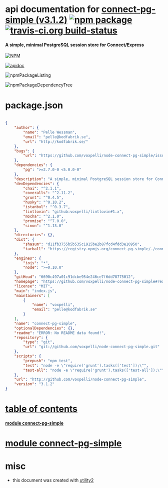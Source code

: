 # api documentation for  [connect-pg-simple (v3.1.2)](https://github.com/voxpelli/node-connect-pg-simple#readme)  [![npm package](https://img.shields.io/npm/v/npmdoc-connect-pg-simple.svg?style=flat-square)](https://www.npmjs.org/package/npmdoc-connect-pg-simple) [![travis-ci.org build-status](https://api.travis-ci.org/npmdoc/node-npmdoc-connect-pg-simple.svg)](https://travis-ci.org/npmdoc/node-npmdoc-connect-pg-simple)
#### A simple, minimal PostgreSQL session store for Connect/Express

[![NPM](https://nodei.co/npm/connect-pg-simple.png?downloads=true)](https://www.npmjs.com/package/connect-pg-simple)

[![apidoc](https://npmdoc.github.io/node-npmdoc-connect-pg-simple/build/screenCapture.buildNpmdoc.browser.%252Fhome%252Ftravis%252Fbuild%252Fnpmdoc%252Fnode-npmdoc-connect-pg-simple%252Ftmp%252Fbuild%252Fapidoc.html.png)](https://npmdoc.github.io/node-npmdoc-connect-pg-simple/build/apidoc.html)

![npmPackageListing](https://npmdoc.github.io/node-npmdoc-connect-pg-simple/build/screenCapture.npmPackageListing.svg)

![npmPackageDependencyTree](https://npmdoc.github.io/node-npmdoc-connect-pg-simple/build/screenCapture.npmPackageDependencyTree.svg)



# package.json

```json

{
    "author": {
        "name": "Pelle Wessman",
        "email": "pelle@kodfabrik.se",
        "url": "http://kodfabrik.se/"
    },
    "bugs": {
        "url": "https://github.com/voxpelli/node-connect-pg-simple/issues"
    },
    "dependencies": {
        "pg": ">=2.7.0-0 <5.0.0-0"
    },
    "description": "A simple, minimal PostgreSQL session store for Connect/Express",
    "devDependencies": {
        "chai": "^2.1.1",
        "coveralls": "^2.11.2",
        "grunt": "^0.4.5",
        "husky": "^0.10.2",
        "istanbul": "^0.3.7",
        "lintlovin": "github:voxpelli/lintlovin#1.x",
        "mocha": "^2.1.0",
        "promise": "^7.0.0",
        "sinon": "^1.13.0"
    },
    "directories": {},
    "dist": {
        "shasum": "d11fb3755b5b535c1915be2b87fcd4fdd3e10950",
        "tarball": "https://registry.npmjs.org/connect-pg-simple/-/connect-pg-simple-3.1.2.tgz"
    },
    "engines": {
        "iojs": "*",
        "node": ">=0.10.0"
    },
    "gitHead": "6690c497a01c91dcbe954e246ce7f6dd78775012",
    "homepage": "https://github.com/voxpelli/node-connect-pg-simple#readme",
    "license": "MIT",
    "main": "index.js",
    "maintainers": [
        {
            "name": "voxpelli",
            "email": "pelle@kodfabrik.se"
        }
    ],
    "name": "connect-pg-simple",
    "optionalDependencies": {},
    "readme": "ERROR: No README data found!",
    "repository": {
        "type": "git",
        "url": "git://github.com/voxpelli/node-connect-pg-simple.git"
    },
    "scripts": {
        "prepush": "npm test",
        "test": "node -e \"require('grunt').tasks(['test']);\"",
        "test-all": "node -e \"require('grunt').tasks(['test-all']);\""
    },
    "url": "http://github.com/voxpelli/node-connect-pg-simple",
    "version": "3.1.2"
}
```



# <a name="apidoc.tableOfContents"></a>[table of contents](#apidoc.tableOfContents)

#### [module connect-pg-simple](#apidoc.module.connect-pg-simple)



# <a name="apidoc.module.connect-pg-simple"></a>[module connect-pg-simple](#apidoc.module.connect-pg-simple)



# misc
- this document was created with [utility2](https://github.com/kaizhu256/node-utility2)
